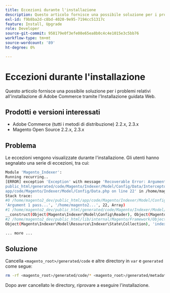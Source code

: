 ```yaml
---
title: Eccezioni durante l'installazione
description: Questo articolo fornisce una possibile soluzione per i problemi relativi all'installazione di Adobe Commerce tramite l'Installazione guidata Web.
exl-id: f9b8ba2d-c8bd-4020-9e95-7194cc51317c
feature: Install, Upgrade
role: Developer
source-git-commit: 958179e0f3efe08e65ea8b0c4c4e1015e3c5bb76
workflow-type: tm+mt
source-wordcount: '89'
ht-degree: 0%

---
```


# Eccezioni durante l&#39;installazione

Questo articolo fornisce una possibile soluzione per i problemi relativi all&#39;installazione di Adobe Commerce tramite l&#39;Installazione guidata Web.

## Prodotti e versioni interessati

* Adobe Commerce (tutti i metodi di distribuzione) 2.2.x, 2.3.x
* Magento Open Source 2.2.x, 2.3.x

## Problema

Le eccezioni vengono visualizzate durante l&#39;installazione. Gli utenti hanno segnalato una serie di eccezioni, tra cui:

```bash
Module 'Magento_Indexer':
Running recurring..
[ERROR] exception 'Exception' with message 'Recoverable Error: Argument 1 passed to Magento\Indexer\Model\Config\Data::__construct() must be an instance of Magento\Framework\Indexer\Config\Reader, instance of Magento\Indexer\Model\Config\Reader given, called in /home/magento2_dev/
public_html/generated/code/Magento/Indexer/Model/Config/Data/Interceptor.php on line 14 and defined in /home/magento2_dev/public_html/
app/code/Magento/Indexer/Model/Config/Data.php on line 22' in /home/magento2_dev/public_html/lib/internal/Magento/Framework/App/ErrorHandler.php:67
Stack trace:
#0 /home/magento2_dev/public_html/app/code/Magento/Indexer/Model/Config/Data.php(22): Magento\Framework\App\ErrorHandler->handler(4096,
'Argument 1 pass...', '/home/magento2...', 22, Array)
#1 /home/magento2_dev/public_html/generated/code/Magento/Indexer/Model/Config/Data/Interceptor.php(14): Magento\Indexer\Model\Config\Data->
__construct(Object(Magento\Indexer\Model\Config\Reader), Object(Magento\Framework\App\Cache\Type\Config), Object(Magento\Indexer\Model\Resource\Indexer\State\Collection), 'indexer_config')
#2 /home/magento2_dev/public_html/lib/internal/Magento/Framework/ObjectManager/Factory/AbstractFactory.php(103): Magento\Indexer\Model\Config\Data\Interceptor->__construct(Object(Magento\Indexer\Model\Config\Reader), Object(Magento\Framework\App\Cache\Type\Config),
Object(Magento\Indexer\Model\Resource\Indexer\State\Collection), 'indexer_config')

... more ...
```

## Soluzione

Cancella `<magento_root>/generated/code` e altre directory in `var` e `generated` come segue:

```bash
rm -rf <magento_root>/generated/code/* <magento_root>/generated/metadata/* <magento_root>/var/cache/*
```

Dopo aver cancellato le directory, riprovare a eseguire l&#39;installazione.

